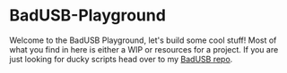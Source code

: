 # BadUSB-Playground
Welcome to the BadUSB Playground, let's build some cool stuff!
Most of what you find in here is either a WIP or resources for a project.
If you are just looking for ducky scripts head over to my [BadUSB repo](https://github.com/FalsePhilosopher/badusb).<br>
